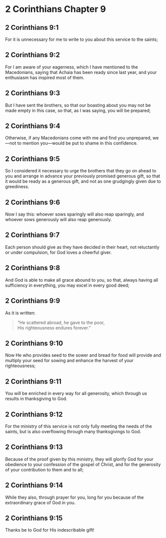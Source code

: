 # 2 Corinthians Chapter 9

## 2 Corinthians 9:1

For it is unnecessary for me to write to you about this service to the saints;

## 2 Corinthians 9:2

For I am aware of your eagerness, which I have mentioned to the Macedonians, saying that Achaia has been ready since last year, and your enthusiasm has inspired most of them.

## 2 Corinthians 9:3

But I have sent the brothers, so that our boasting about you may not be made empty in this case, so that, as I was saying, you will be prepared;

## 2 Corinthians 9:4

Otherwise, if any Macedonians come with me and find you unprepared, we—not to mention you—would be put to shame in this confidence.

## 2 Corinthians 9:5

So I considered it necessary to urge the brothers that they go on ahead to you and arrange in advance your previously promised generous gift, so that it would be ready as a generous gift, and not as one grudgingly given due to greediness.

## 2 Corinthians 9:6

Now I say this: whoever sows sparingly will also reap sparingly, and whoever sows generously will also reap generously.

## 2 Corinthians 9:7

Each person should give as they have decided in their heart, not reluctantly or under compulsion, for God loves a cheerful giver.

## 2 Corinthians 9:8

And God is able to make all grace abound to you, so that, always having all sufficiency in everything, you may excel in every good deed;

## 2 Corinthians 9:9

As it is written:

> “He scattered abroad, he gave to the poor,  
> His righteousness endures forever.”

## 2 Corinthians 9:10

Now He who provides seed to the sower and bread for food will provide and multiply your seed for sowing and enhance the harvest of your righteousness;

## 2 Corinthians 9:11

You will be enriched in every way for all generosity, which through us results in thanksgiving to God.

## 2 Corinthians 9:12

For the ministry of this service is not only fully meeting the needs of the saints, but is also overflowing through many thanksgivings to God.

## 2 Corinthians 9:13

Because of the proof given by this ministry, they will glorify God for your obedience to your confession of the gospel of Christ, and for the generosity of your contribution to them and to all;

## 2 Corinthians 9:14

While they also, through prayer for you, long for you because of the extraordinary grace of God in you.

## 2 Corinthians 9:15

Thanks be to God for His indescribable gift!
